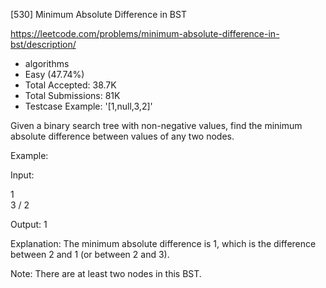 [530] Minimum Absolute Difference in BST  

https://leetcode.com/problems/minimum-absolute-difference-in-bst/description/

* algorithms
* Easy (47.74%)
* Total Accepted:    38.7K
* Total Submissions: 81K
* Testcase Example:  '[1,null,3,2]'

Given a binary search tree with non-negative values, find the minimum absolute difference between values of any two nodes.


Example:

Input:

   1
    \
     3
    /
   2

Output:
1

Explanation:
The minimum absolute difference is 1, which is the difference between 2 and 1 (or between 2 and 3).




Note:
There are at least two nodes in this BST.

